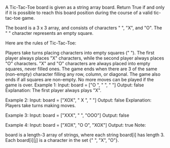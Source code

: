 A Tic-Tac-Toe board is given as a string array board. Return True if and only if it is possible to reach this board position during the course of a valid tic-tac-toe game.

The board is a 3 x 3 array, and consists of characters " ", "X", and "O".  The " " character represents an empty square.

Here are the rules of Tic-Tac-Toe:

Players take turns placing characters into empty squares (" ").
The first player always places "X" characters, while the second player always places "O" characters.
"X" and "O" characters are always placed into empty squares, never filled ones.
The game ends when there are 3 of the same (non-empty) character filling any row, column, or diagonal.
The game also ends if all squares are non-empty.
No more moves can be played if the game is over.
Example 1:
Input: board = ["O  ", "   ", "   "]
Output: false
Explanation: The first player always plays "X".

Example 2:
Input: board = ["XOX", " X ", "   "]
Output: false
Explanation: Players take turns making moves.

Example 3:
Input: board = ["XXX", "   ", "OOO"]
Output: false

Example 4:
Input: board = ["XOX", "O O", "XOX"]
Output: true
Note:

board is a length-3 array of strings, where each string board[i] has length 3.
Each board[i][j] is a character in the set {" ", "X", "O"}.